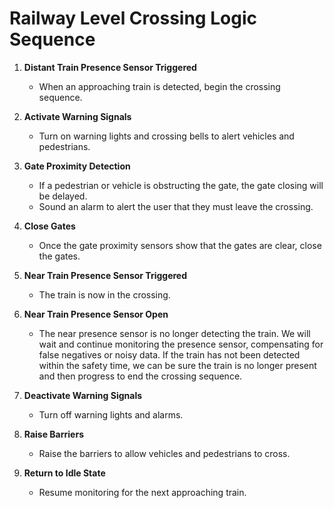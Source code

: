 # Railway Level Crossing Logic Sequence

1. **Distant Train Presence Sensor Triggered**
    - When an approaching train is detected, begin the crossing sequence.

2. **Activate Warning Signals**
    - Turn on warning lights and crossing bells to alert vehicles and pedestrians.

3. **Gate Proximity Detection**
    - If a pedestrian or vehicle is obstructing the gate, the gate closing will be delayed. 
    - Sound an alarm to alert the user that they must leave the crossing.

4. **Close Gates**
    - Once the gate proximity sensors show that the gates are clear, close the gates. 

6. **Near Train Presence Sensor Triggered**
    - The train is now in the crossing. 

7. **Near Train Presence Sensor Open**
    - The near presence sensor is no longer detecting the train. We will wait and continue monitoring the presence sensor, compensating for false negatives or noisy data. If the train has not been detected within the safety time, we can be sure the train is no longer present and then progress to end the crossing sequence. 

8. **Deactivate Warning Signals**
    - Turn off warning lights and alarms.

9. **Raise Barriers**
    - Raise the barriers to allow vehicles and pedestrians to cross.

10. **Return to Idle State**
     - Resume monitoring for the next approaching train.
